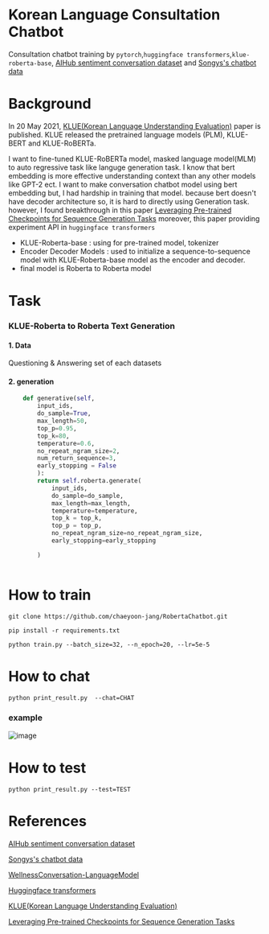 # Korean Language Consultation Chatbot
Consultation chatbot training by ```pytorch```,```huggingface transformers```,```klue-roberta-base```, [AIHub sentiment conversation dataset](https://aihub.or.kr/aidata/7978) and [Songys's chatbot data](https://github.com/songys/Chatbot_data)

# Background
In 20 May 2021, [KLUE(Korean Language Understanding Evaluation)](https://arxiv.org/pdf/2105.09680.pdf) paper is published. KLUE released the pretrained language models (PLM), KLUE-BERT and KLUE-RoBERTa. 

I want to fine-tuned KLUE-RoBERTa model, masked language model(MLM) to auto regressive task like languge generation task. I know that bert embedding is more effective understanding context than any other models like GPT-2 ect. I want to make conversation chatbot model using bert embedding but, I had hardship in training that model. because bert doesn't have decoder architecture so, it is hard to directly using Generation task. however, I found breakthrough in this paper [Leveraging Pre-trained Checkpoints for Sequence Generation Tasks](https://arxiv.org/pdf/1907.12461.pdf) moreover, this paper providing experiment API in ```huggingface transformers``` 

* KLUE-Roberta-base : using for pre-trained model, tokenizer
* Encoder Decoder Models : used to initialize a sequence-to-sequence model with KLUE-Roberta-base model as the encoder and decoder. 
* final model is Roberta to Roberta model

# Task
### KLUE-Roberta to Roberta Text Generation 
#### 1. Data
Questioning & Answering set of each datasets

#### 2. generation
```python
    def generative(self, 
        input_ids,
        do_sample=True, 
        max_length=50,
        top_p=0.95,
        top_k=80,
        temperature=0.6, 
        no_repeat_ngram_size=2,
        num_return_sequence=3,
        early_stopping = False
        ):
        return self.roberta.generate(
            input_ids,
            do_sample=do_sample,
            max_length=max_length,
            temperature=temperature,
            top_k = top_k,
            top_p = top_p,
            no_repeat_ngram_size=no_repeat_ngram_size,
            early_stopping=early_stopping

        )
 
```
# How to train
```git clone https://github.com/chaeyoon-jang/RobertaChatbot.git```

```pip install -r requirements.txt```

```python train.py --batch_size=32, --n_epoch=20, --lr=5e-5```

# How to chat
```python print_result.py  --chat=CHAT```
### example
![image](https://user-images.githubusercontent.com/67726968/130641935-5e7b10cd-edef-442a-922f-6732c86a15d3.png)

# How to test
```python print_result.py --test=TEST```

# References
[AIHub sentiment conversation dataset](https://aihub.or.kr/aidata/7978)

[Songys's chatbot data](https://github.com/songys/Chatbot_data)

[WellnessConversation-LanguageModel](https://github.com/nawnoes/WellnessConversation-LanguageModel)

[Huggingface transformers](https://huggingface.co/transformers/index.html)

[KLUE(Korean Language Understanding Evaluation)](https://arxiv.org/pdf/2105.09680.pdf)

[Leveraging Pre-trained Checkpoints for Sequence Generation Tasks](https://arxiv.org/pdf/1907.12461.pdf) 

